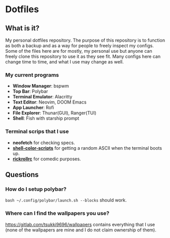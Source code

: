 # Dotfiles

## What is it?

My personal dotfiles repository. The purpose of this repository is to function as both a backup and as a way for people to freely inspect my configs. Some of the files here are for mostly, my personal use but anyone can freely clone this repository to use it as they see fit. Many configs here can change time to time, and what I use may change as well.

### My current programs
- **Window Manager**: bspwm
- **Top Bar**: Polybar 
- **Terminal Emulator**: Alacritty 
- **Text Editor**: Neovim, DOOM Emacs 
- **App Launcher**: Rofi 
- **File Explorer**: Thunar(GUI), Ranger(TUI)
- **Shell**: Fish with starship prompt

### Terminal scrips that I use
- **neofetch** for checking specs.
- **[shell-color-scripts](https://gitlab.com/dwt1/shell-color-scripts)** for getting a random ASCII when the terminal boots up.
- **[rickrollrc](https://github.com/keroserene/rickrollrc)** for comedic purposes.

## Questions

### How do I setup polybar?
`bash ~/.config/polybar/launch.sh --blocks` should work.

### Where can I find the wallpapers you use?
https://gitlab.com/tsukki9696/wallpapers contains everything that I use (none of the wallpapers are mine and I do not claim ownership of them).

